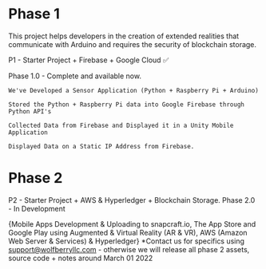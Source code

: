 # Phase 1
This project helps developers in the creation of extended realities that communicate with Arduino and requires the security of blockchain storage.

P1 - Starter Project + Firebase + Google Cloud ✅

Phase 1.0 - Complete and available now.

    We've Developed a Sensor Application (Python + Raspberry Pi + Arduino)

    Stored the Python + Raspberry Pi data into Google Firebase through Python API's

    Collected Data from Firebase and Displayed it in a Unity Mobile Application

    Displayed Data on a Static IP Address from Firebase.
    
    
# Phase 2
P2 - Starter Project + AWS & Hyperledger + Blockchain Storage.
Phase 2.0 - In Development

{Mobile Apps Development & Uploading to snapcraft.io, The App Store and Google Play using Augmented & Virtual Reality (AR & VR), AWS (Amazon Web Server & Services) & Hyperledger} *Contact us for specifics using support@wolfberryllc.com - otherwise we will release all phase 2 assets, source code + notes around March 01 2022
